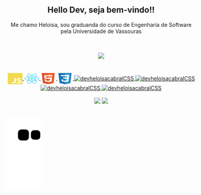 <div align="center">
<h2> Hello Dev, seja bem-vindo!! </h2>
<p>Me chamo Heloisa, sou graduanda do curso de Engenharia de Software pela Universidade de Vassouras</p>
</div>
</br>
<div align="center">
  <div align="center">
  <a href="https://github.com/devheloisacabral">
</div>
</br>
  <div align="center">
    <img height="180em" src="https://github-readme-stats.vercel.app/api/top-langs/?username=devheloisacabral&layout=compact&langs_count=7&theme=dark"/>
</div>
</div>
</br>
 <div align="center">
<div style="display: inline_block"><br>
  <img align="center" alt="devheloisacabral-Js" height="30" width="40" src="https://raw.githubusercontent.com/devicons/devicon/master/icons/javascript/javascript-plain.svg">
  <img align="center" alt="devheloisacabral-React" height="30" width="40" src="https://raw.githubusercontent.com/devicons/devicon/master/icons/react/react-original.svg">
  <img align="center" alt="devheloisacabral-HTML" height="30" width="40" src="https://raw.githubusercontent.com/devicons/devicon/master/icons/html5/html5-original.svg">
  <img align="center" alt="devheloisacabralCSS" height="30" width="40" src="https://raw.githubusercontent.com/devicons/devicon/master/icons/css3/css3-original.svg">
  <img  align="center" alt="devheloisacabralCSS" height="30" width="40" src="https://cdn.jsdelivr.net/gh/devicons/devicon/icons/nodejs/nodejs-original.svg" />
  <img align="center" alt="devheloisacabralCSS" height="30" width="40" src="https://cdn.jsdelivr.net/gh/devicons/devicon/icons/express/express-original.svg" />
  <img align="center" alt="devheloisacabralCSS" height="30" width="40" src="https://cdn.jsdelivr.net/gh/devicons/devicon/icons/mongodb/mongodb-original.svg" />
  <img align="center" alt="devheloisacabralCSS" height="30" width="40" src="https://cdn.jsdelivr.net/gh/devicons/devicon/icons/python/python-original.svg" />
</div>
 </div>
</br>

 <div align="center">
  <a href = "mailto:heloisacabralco@gmail.com"><img src="https://img.shields.io/badge/-Gmail-%23333?style=for-the-badge&logo=gmail&logoColor=white" target="_blank"></a>
  <a href="https://www.linkedin.com/in/heloisa-cabral-4a112b248/" target="_blank"><img src="https://img.shields.io/badge/-LinkedIn-%230077B5?style=for-the-badge&logo=linkedin&logoColor=white" target="_blank"></a> 
</div>
</br>





![snake gif](https://github.com/devheloisacabral/devheloisacabral/blob/output/github-contribution-grid-snake.svg)

